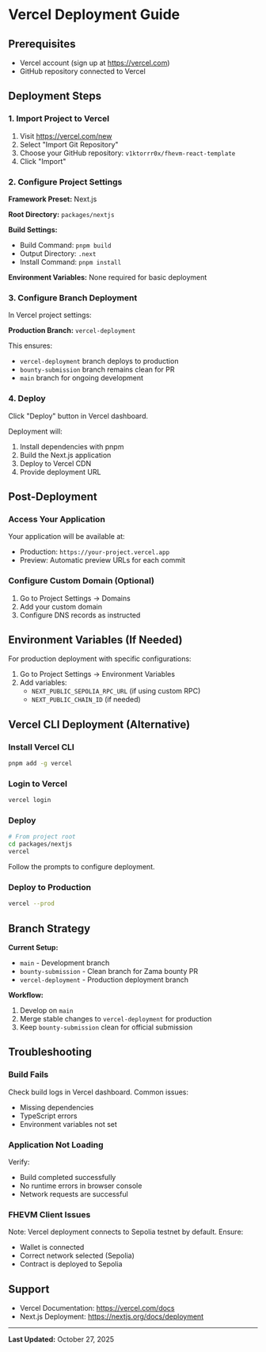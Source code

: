 # Vercel Deployment Guide

## Prerequisites

- Vercel account (sign up at https://vercel.com)
- GitHub repository connected to Vercel

## Deployment Steps

### 1. Import Project to Vercel

1. Visit https://vercel.com/new
2. Select "Import Git Repository"
3. Choose your GitHub repository: `v1ktorrr0x/fhevm-react-template`
4. Click "Import"

### 2. Configure Project Settings

**Framework Preset:** Next.js

**Root Directory:** `packages/nextjs`

**Build Settings:**
- Build Command: `pnpm build`
- Output Directory: `.next`
- Install Command: `pnpm install`

**Environment Variables:**
None required for basic deployment

### 3. Configure Branch Deployment

In Vercel project settings:

**Production Branch:** `vercel-deployment`

This ensures:
- `vercel-deployment` branch deploys to production
- `bounty-submission` branch remains clean for PR
- `main` branch for ongoing development

### 4. Deploy

Click "Deploy" button in Vercel dashboard.

Deployment will:
1. Install dependencies with pnpm
2. Build the Next.js application
3. Deploy to Vercel CDN
4. Provide deployment URL

## Post-Deployment

### Access Your Application

Your application will be available at:
- Production: `https://your-project.vercel.app`
- Preview: Automatic preview URLs for each commit

### Configure Custom Domain (Optional)

1. Go to Project Settings → Domains
2. Add your custom domain
3. Configure DNS records as instructed

## Environment Variables (If Needed)

For production deployment with specific configurations:

1. Go to Project Settings → Environment Variables
2. Add variables:
   - `NEXT_PUBLIC_SEPOLIA_RPC_URL` (if using custom RPC)
   - `NEXT_PUBLIC_CHAIN_ID` (if needed)

## Vercel CLI Deployment (Alternative)

### Install Vercel CLI

```bash
pnpm add -g vercel
```

### Login to Vercel

```bash
vercel login
```

### Deploy

```bash
# From project root
cd packages/nextjs
vercel
```

Follow the prompts to configure deployment.

### Deploy to Production

```bash
vercel --prod
```

## Branch Strategy

**Current Setup:**
- `main` - Development branch
- `bounty-submission` - Clean branch for Zama bounty PR
- `vercel-deployment` - Production deployment branch

**Workflow:**
1. Develop on `main`
2. Merge stable changes to `vercel-deployment` for production
3. Keep `bounty-submission` clean for official submission

## Troubleshooting

### Build Fails

Check build logs in Vercel dashboard. Common issues:
- Missing dependencies
- TypeScript errors
- Environment variables not set

### Application Not Loading

Verify:
- Build completed successfully
- No runtime errors in browser console
- Network requests are successful

### FHEVM Client Issues

Note: Vercel deployment connects to Sepolia testnet by default. Ensure:
- Wallet is connected
- Correct network selected (Sepolia)
- Contract is deployed to Sepolia

## Support

- Vercel Documentation: https://vercel.com/docs
- Next.js Deployment: https://nextjs.org/docs/deployment

---

**Last Updated:** October 27, 2025
